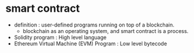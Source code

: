 # smart contract
- definition : user-defined programs running on top of a blockchain.   
  - blockchain as an operating system, and smart contract is a process.    
- Solidity program : High level language  
- Ethereum Virtual Machine (EVM) Program : Low level bytecode  
